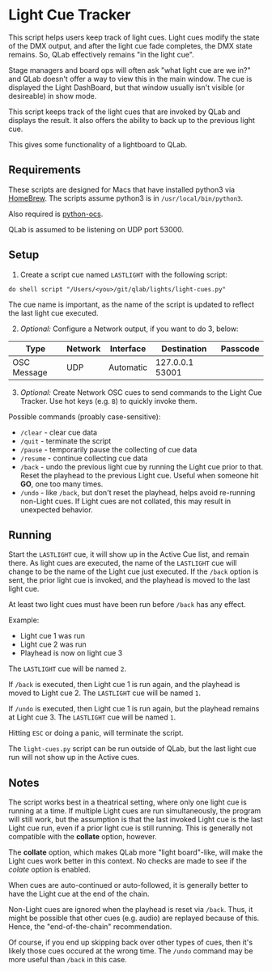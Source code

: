 Light Cue Tracker
=================

This script helps users keep track of light cues. Light cues modify the
state of the DMX output, and after the light cue fade completes, the DMX
state remains. So, QLab effectively remains "in the light cue".

Stage managers and board ops will often ask "what light cue are we in?" and
QLab doesn't offer a way to view this in the main window. The cue is displayed
the Light DashBoard, but that window usually isn't visible (or desireable) in
show mode.

This script keeps track of the light cues that are invoked by QLab and displays
the result. It also offers the ability to back up to the previous light cue.

This gives some functionality of a lightboard to QLab.

Requirements
------------

These scripts are designed for Macs that have installed python3 via [HomeBrew](https://brew.sh/). The scripts assume python3 is in `/usr/local/bin/python3`.

Also required is [python-ocs](https://pypi.org/project/python-osc/).

QLab is assumed to be listening on UDP port 53000.

Setup
-----

1. Create a script cue named `LASTLIGHT` with the following script:
```
do shell script "/Users/<you>/git/qlab/lights/light-cues.py"
```
The cue name is important, as the name of the script is updated to reflect
the last light cue executed.

2. _Optional:_ Configure a Network output, if you want to do 3, below:

| Type | Network | Interface | Destination | Passcode |
|------|---------|-----------|-------------|----------|
| OSC Message | UDP | Automatic | 127.0.0.1 53001| |

3. _Optional:_ Create Network OSC cues to send commands to the Light Cue Tracker. Use hot keys (e.g. `B`) to quickly invoke them.

Possible commands (proably case-sensitive):
* `/clear` - clear cue data
* `/quit` - terminate the script
* `/pause` - temporarily pause the collecting of cue data
* `/resume` - continue collecting cue data
* `/back` - undo the previous light cue by running the Light cue prior to that. Reset the playhead to the previous Light cue. Useful when someone hit **GO**, one too many times.
* `/undo` - like `/back`, but don't reset the playhead, helps avoid re-running non-Light cues. If Light cues are not collated, this may result in unexpected behavior.

Running
-------

Start the `LASTLIGHT` cue, it will show up in the Active Cue list, and remain there. As light cues are executed, the name
of the `LASTLIGHT` cue will change to be the name of the Light cue just executed. If the `/back` option is sent, the prior
light cue is invoked, and the playhead is moved to the last light cue.

At least two light cues must have been run before `/back` has any effect.

Example:

* Light cue 1 was run
* Light cue 2 was run
* Playhead is now on light cue 3

The `LASTLIGHT` cue will be named `2`.

If `/back` is executed, then Light cue 1 is run again, and the playhead is moved to Light cue 2. The `LASTLIGHT` cue will be named `1`.

If `/undo` is executed, then Light cue 1 is run again, but the playhead remains at Light cue 3. The `LASTLIGHT` cue will be named `1`.

Hitting `ESC` or doing a panic, will terminate the script.

The `light-cues.py` script can be run outside of QLab, but the last light cue run will not show up in the Active cues.

Notes
-----

The script works best in a theatrical setting, where only one light cue is running at a time. If multiple Light cues
are run simultaneously, the program will still work, but the assumption is that the last invoked Light cue is the last
Light cue run, even if a prior light cue is still running. This is generally not compatible with the **collate** option,
however.

The **collate** option, which makes QLab more "light board"-like, will make the Light cues work better in this context.
No checks are made to see if the *colate* option is enabled.

When cues are auto-continued or auto-followed, it is generally better to have the Light cue at the end of the chain.

Non-Light cues are ignored when the playhead is reset via `/back`.
Thus, it might be possible that other cues (e.g. audio) are replayed because of this.
Hence, the "end-of-the-chain" recommendation.

Of course, if you end up skipping back over other types of cues, then it's likely those cues occured at the wrong time.
The `/undo` command may be more useful than `/back` in this case.
